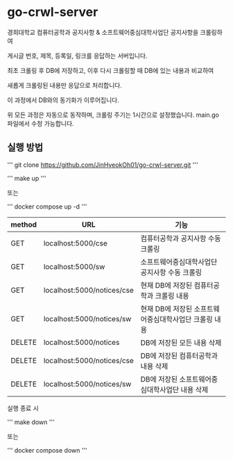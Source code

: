 # go-crwl-server

경희대학교 컴퓨터공학과 공지사항 & 소프트웨어중심대학사업단 공지사항을 크롤링하여

게시글 번호, 제목, 등록일, 링크를 응답하는 서버입니다.

최초 크롤링 후 DB에 저장하고, 이후 다시 크롤링할 때 DB에 있는 내용과 비교하여

새롭게 크롤링된 내용만 응답으로 처리합니다.

이 과정에서 DB와의 동기화가 이루어집니다.

위 모든 과정은 자동으로 동작하며, 크롤링 주기는 1시간으로 설정했습니다. main.go 파일에서 수정 가능합니다.

## 실행 방법
'''
git clone https://github.com/JinHyeokOh01/go-crwl-server.git
'''

'''
make up
'''

또는

'''
 docker compose up -d
'''

|method|URL|기능|
|------|---|---|
|GET|localhost:5000/cse|컴퓨터공학과 공지사항 수동 크롤링|
|GET|localhost:5000/sw|소프트웨어중심대학사업단 공지사항 수동 크롤링|
|GET|localhost:5000/notices/cse|현재 DB에 저장된 컴퓨터공학과 크롤링 내용|
|GET|localhost:5000/notices/sw|현재 DB에 저장된 소프트웨어중심대학사업단 크롤링 내용|
|DELETE|localhost:5000/notices|DB에 저장된 모든 내용 삭제|
|DELETE|localhost:5000/notices/cse|DB에 저장된 컴퓨터공학과 내용 삭제|
|DELETE|localhost:5000/notices/sw|DB에 저장된 소프트웨어중심대학사업단 내용 삭제|

실행 종료 시

'''
make down
'''

또는

'''
 docker compose down
'''

